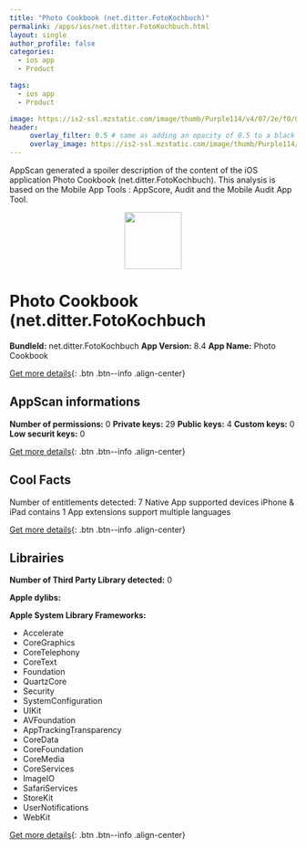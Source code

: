 ```yaml
---
title: "Photo Cookbook (net.ditter.FotoKochbuch)"
permalink: /apps/ios/net.ditter.FotoKochbuch.html
layout: single
author_profile: false
categories: 
  - ios app 
  - Product 

tags: 
  - ios app 
  - Product 

image: https://is2-ssl.mzstatic.com/image/thumb/Purple114/v4/07/2e/f0/072ef065-1875-3f03-b331-8fe2b55b4f01/AppIcon-1x_U007emarketing-0-7-0-85-220.png/512x512bb.jpg
header: 
     overlay_filter: 0.5 # same as adding an opacity of 0.5 to a black background
     overlay_image: https://is2-ssl.mzstatic.com/image/thumb/Purple114/v4/07/2e/f0/072ef065-1875-3f03-b331-8fe2b55b4f01/AppIcon-1x_U007emarketing-0-7-0-85-220.png/512x512bb.jpg
---
```

AppScan generated a spoiler description of the content of the iOS application Photo Cookbook (net.ditter.FotoKochbuch). This analysis is based on the Mobile App Tools : AppScore, Audit and the Mobile Audit App Tool.

  
  
<div style="text-align: center;"><img src="https://is2-ssl.mzstatic.com/image/thumb/Purple114/v4/07/2e/f0/072ef065-1875-3f03-b331-8fe2b55b4f01/AppIcon-1x_U007emarketing-0-7-0-85-220.png/512x512bb.jpg" width="100" height="100"></div>  
  
# Photo Cookbook (net.ditter.FotoKochbuch

**BundleId:** net.ditter.FotoKochbuch
**App Version:** 8.4
**App Name:** Photo Cookbook


[Get more details](/pricing.html){: .btn .btn--info .align-center}  
  
## AppScan informations 

**Number of permissions:** 0
**Private keys:** 29
**Public keys:** 4
**Custom keys:** 0
**Low securit keys:** 0
  
[Get more details](/pricing.html){: .btn .btn--info .align-center}

## Cool Facts

Number of entitlements detected: 7
Native App
supported devices iPhone & iPad
contains 1 App extensions
support multiple languages
  
[Get more details](/pricing.html){: .btn .btn--info .align-center}

## Librairies 
**Number of Third Party Library detected:** 0

**Apple dylibs:**


**Apple System Library Frameworks:**
- Accelerate
- CoreGraphics
- CoreTelephony
- CoreText
- Foundation
- QuartzCore
- Security
- SystemConfiguration
- UIKit
- AVFoundation
- AppTrackingTransparency
- CoreData
- CoreFoundation
- CoreMedia
- CoreServices
- ImageIO
- SafariServices
- StoreKit
- UserNotifications
- WebKit


  
[Get more details](/pricing.html){: .btn .btn--info .align-center}

